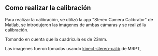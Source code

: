 
## Como realizar la calibración
Para realizar la calibración, se utilizó la app "Stereo Camera Calibrator" de Matlab, se introdujeron las imágenes de ambas cámaras y se realizó la calibración.

Tomando en cuenta que la cuadricula es de 23mm.

Las imagenes fueron tomadas usando [kinect-stereo-calib](https://www.mrpt.org/list-of-mrpt-apps/application-kinect-stereo-calib/) de MRPT,